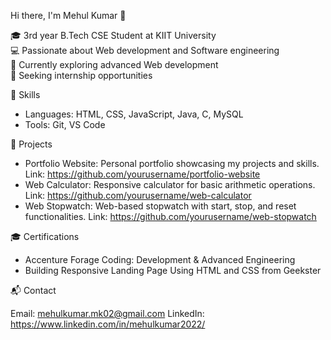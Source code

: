 Hi there, I'm Mehul Kumar 👋

🎓 3rd year B.Tech CSE Student at KIIT University  
💻 Passionate about Web development and Software engineering  
🌱 Currently exploring advanced Web development  
💼 Seeking internship opportunities

🔧 Skills

- Languages: HTML, CSS, JavaScript, Java, C, MySQL
- Tools: Git, VS Code

📂 Projects

- Portfolio Website: Personal portfolio showcasing my projects and skills.
Link: https://github.com/yourusername/portfolio-website
- Web Calculator: Responsive calculator for basic arithmetic operations.
Link: https://github.com/yourusername/web-calculator
- Web Stopwatch: Web-based stopwatch with start, stop, and reset functionalities.
Link: https://github.com/yourusername/web-stopwatch

🎓 Certifications

- Accenture Forage Coding: Development & Advanced Engineering
- Building Responsive Landing Page Using HTML and CSS from Geekster

📬 Contact

Email: mehulkumar.mk02@gmail.com
LinkedIn: https://www.linkedin.com/in/mehulkumar2022/

